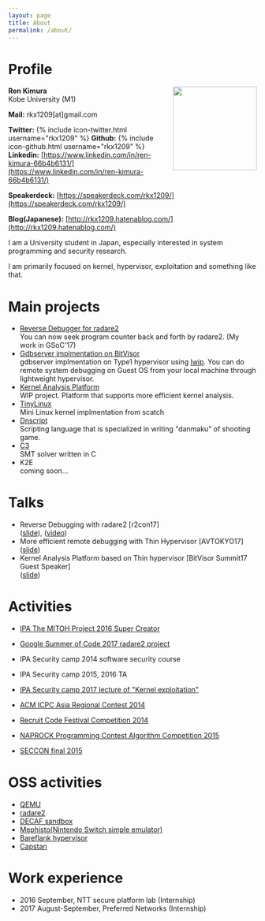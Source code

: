 ```yaml
---
layout: page
title: About
permalink: /about/
---
```


# Profile
<img src="{{site.baseurl}}/images/renkimura.png" width="170" height="170" align="right">

**Ren Kimura**  
Kobe University (M1)

**Mail:** rkx1209[at]gmail.com

**Twitter:** {% include icon-twitter.html username="rkx1209" %}
**Github:** {% include icon-github.html username="rkx1209" %}  
**Linkedin:** [https://www.linkedin.com/in/ren-kimura-66b4b6131/](https://www.linkedin.com/in/ren-kimura-66b4b6131/)

**Speakerdeck:** [https://speakerdeck.com/rkx1209/](https://speakerdeck.com/rkx1209/)

**Blog(Japanese):** [http://rkx1209.hatenablog.com/](http://rkx1209.hatenablog.com/)



<p clear="right">
I am a University student in Japan, especially interested in system programming and security research.  

I am primarily focused on kernel, hypervisor, exploitation and something like that.
</p>

# Main projects
- [Reverse Debugger for radare2](https://radare.gitbooks.io/radare2book/content/debugger/revdebug.html)  
You can now seek program counter back and forth by radare2. (My work in GSoC'17)
- [Gdbserver implmentation on BitVisor](https://github.com/RKX1209/bitvisor-gdb)  
gdbserver implmentation on Type1 hypervisor using [lwip](https://savannah.nongnu.org/projects/lwip/).
You can do remote system debugging on Guest OS from your local machine through lightweight hypervisor.  
- [Kernel Analysis Platform](https://github.com/KernelAnalysisPlatform)  
WIP project. Platform that supports more efficient kernel analysis.
- [TinyLinux](https://github.com/RKX1209/TinyLinux)  
Mini Linux kernel implmentation from scatch
- [Dnscript](https://github.com/RKX1209/Dnscript)  
Scripting language that is specialized in writing "danmaku" of shooting game.
- [C3](https://github.com/RKX1209/c3)  
SMT solver written in C
- K2E  
coming soon...

# Talks
- Reverse Debugging with radare2 [r2con17]  
([slide](https://speakerdeck.com/rkx1209/reverse-debugging-with-radare2)), ([video](https://youtu.be/2gcqLDGnKMc?t=39m34s))  
- More efficient remote debugging with Thin Hypervisor [AVTOKYO17]  
([slide](https://speakerdeck.com/rkx1209/more-efficient-remote-debugging-with-thin-hypervisor))  
- Kernel Analysis Platform based on Thin hypervisor [BitVisor Summit17 Guest Speaker]  
([slide](https://speakerdeck.com/rkx1209/kernel-analysis-platform-based-on-thin-hypervisor))  

# Activities
- [IPA The MITOH Project 2016 Super Creator](https://www.ipa.go.jp/english/humandev/third.html)  

- [Google Summer of Code 2017 radare2 project](https://summerofcode.withgoogle.com/projects/#6182866204491776)  

- IPA Security camp 2014 software security course

- IPA Security camp 2015, 2016 TA

- [IPA Security camp 2017 lecture of "Kernel exploitation"](https://www.ipa.go.jp/jinzai/camp/2017/zenkoku2017_kougi.html#trkd2~3)  

- [ACM ICPC Asia Regional Contest 2014](http://icpc.iisf.or.jp/2014-waseda/)  

- [Recruit Code Festival Competition 2014](https://www.recruit-jinji.jp/recruitment/code_fes/)  

- [NAPROCK Programming Contest Algorithm Competition 2015](http://www.procon.gr.jp/?page_id=59761)  

- [SECCON final 2015](http://2015.seccon.jp/result.html)  

# OSS activities
- [QEMU](https://github.com/qemu/qemu/commits/master?author=rkx1209)
- [radare2](https://github.com/radare/radare2/commits/master?author=rkx1209)
- [DECAF sandbox](https://github.com/sycurelab/DECAF/commits/master?author=RKX1209)
- [Mephisto(Nintendo Switch simple emulator)](https://github.com/reswitched/Mephisto/commits?author=RKX1209)
- [Bareflank hypervisor](https://github.com/Bareflank/hypervisor/commits?author=rkx1209)
- [Capstan](https://github.com/cloudius-systems/capstan/commits?author=rkx1209)

# Work experience
- 2016 September, NTT secure platform lab (Internship)
- 2017 August-September, Preferred Networks (Internship)
